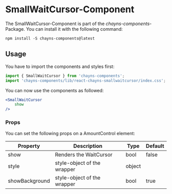 # SmallWaitCursor-Component #

The SmallWaitCursor-Component is part of the *chayns-components*-Package. You can install it with the following command:

    npm install -S chayns-components@latest


## Usage ##
You have to import the components and styles first:

```jsx
import { SmallWaitCursor } from 'chayns-components';
import 'chayns-components/lib/react-chayns-smallwaitcursor/index.css';
```


You can now use the components as followed:
```jsx
<SmallWaitCursor
    show
/>
```


### Props ###
You can set the following props on a AmountControl element:

| Property     | Description                                                                                                  | Type     | Default |
|--------------|--------------------------------------------------------------------------------------------------------------|----------|---------|
| show         | Renders the WaitCursor                                                                                       | bool     | false   |
| style        | style-object of the wrapper                                                                                  | object   |         |
| showBackground | style-object of the wrapper                                                                                | bool     | true    |

